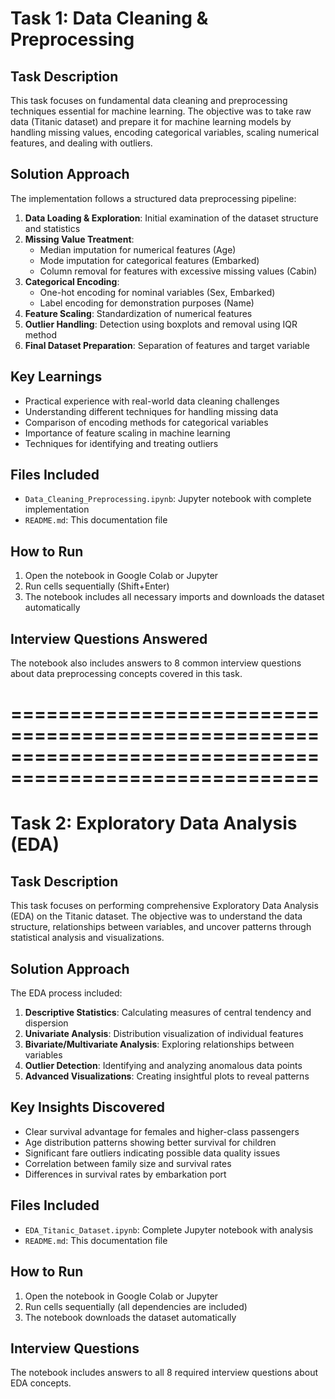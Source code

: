 # Task 1: Data Cleaning & Preprocessing

## Task Description
This task focuses on fundamental data cleaning and preprocessing techniques essential for machine learning. The objective was to take raw data (Titanic dataset) and prepare it for machine learning models by handling missing values, encoding categorical variables, scaling numerical features, and dealing with outliers.

## Solution Approach
The implementation follows a structured data preprocessing pipeline:

1. **Data Loading & Exploration**: Initial examination of the dataset structure and statistics
2. **Missing Value Treatment**: 
   - Median imputation for numerical features (Age)
   - Mode imputation for categorical features (Embarked)
   - Column removal for features with excessive missing values (Cabin)
3. **Categorical Encoding**:
   - One-hot encoding for nominal variables (Sex, Embarked)
   - Label encoding for demonstration purposes (Name)
4. **Feature Scaling**: Standardization of numerical features
5. **Outlier Handling**: Detection using boxplots and removal using IQR method
6. **Final Dataset Preparation**: Separation of features and target variable

## Key Learnings
- Practical experience with real-world data cleaning challenges
- Understanding different techniques for handling missing data
- Comparison of encoding methods for categorical variables
- Importance of feature scaling in machine learning
- Techniques for identifying and treating outliers

## Files Included
- `Data_Cleaning_Preprocessing.ipynb`: Jupyter notebook with complete implementation
- `README.md`: This documentation file

## How to Run
1. Open the notebook in Google Colab or Jupyter
2. Run cells sequentially (Shift+Enter)
3. The notebook includes all necessary imports and downloads the dataset automatically

## Interview Questions Answered
The notebook also includes answers to 8 common interview questions about data preprocessing concepts covered in this task.

========================================================================================================
========================================================================================================

# Task 2: Exploratory Data Analysis (EDA)

## Task Description
This task focuses on performing comprehensive Exploratory Data Analysis (EDA) on the Titanic dataset. The objective was to understand the data structure, relationships between variables, and uncover patterns through statistical analysis and visualizations.

## Solution Approach
The EDA process included:

1. **Descriptive Statistics**: Calculating measures of central tendency and dispersion
2. **Univariate Analysis**: Distribution visualization of individual features
3. **Bivariate/Multivariate Analysis**: Exploring relationships between variables
4. **Outlier Detection**: Identifying and analyzing anomalous data points
5. **Advanced Visualizations**: Creating insightful plots to reveal patterns

## Key Insights Discovered
- Clear survival advantage for females and higher-class passengers
- Age distribution patterns showing better survival for children
- Significant fare outliers indicating possible data quality issues
- Correlation between family size and survival rates
- Differences in survival rates by embarkation port

## Files Included
- `EDA_Titanic_Dataset.ipynb`: Complete Jupyter notebook with analysis
- `README.md`: This documentation file

## How to Run
1. Open the notebook in Google Colab or Jupyter
2. Run cells sequentially (all dependencies are included)
3. The notebook downloads the dataset automatically

## Interview Questions
The notebook includes answers to all 8 required interview questions about EDA concepts.
